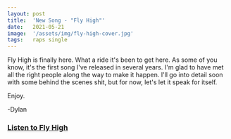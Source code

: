 ```yaml
---
layout: post
title:  'New Song - "Fly High"'
date:   2021-05-21
image:  '/assets/img/fly-high-cover.jpg'
tags:   raps single 
---
```


Fly High is finally here. What a ride it's been to get here. As some of you know, it's the first song I've released in several years. I'm glad to have met all the right people along the way to make it happen. I'll go into detail soon with some behind the scenes shit, but for now, let's let it speak for itself. 

Enjoy. 

-Dylan

### [Listen to Fly High](https://songwhip.com/dylanhand/fly-high)